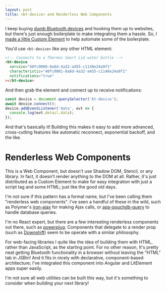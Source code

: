 ```yaml
---
layout: post
title: <bt-device> and Renderless Web Components
---
```


I keep buying [dumb Bluetooth devices](/web-bluetooth) and hooking them up to websites, but there's just enough boilerplate to make integrating them a hassle.
So, I [made a little Custom Element](https://github.com/mattdsteele/bt-device/) to help automate some of the boilerplate.

You'd use `<bt-device>` like any other HTML element:

```html
<!-- Connects to a Thermos Smart Lid water bottle -->
<bt-device
  service="40fc0000-8a8d-4a32-a455-c1148e24a9f1"
  characteristic="40fc0001-8a8d-4a32-a455-c1148e24a9f1"
  notifications="true"
></bt-device>
```

And then grab the element and connect up to receive notifications:

```javascript
const device = document.querySelector('bt-device');
await device.connect();
device.addEventListener('data', evt => {
  console.log(evt.detail.data);
});
```

And that's basically it! Building this makes it easy to add more advanced, cross-cutting features like automatic reconnect, exponential backoff, and the like.

# Renderless Web Components

This is a Web Component, but doesn't use Shadow DOM, Stencil, or any library. In fact, it doesn't render anything to the DOM at all.
Rather, it's just distributed as a Custom Element to make for easy integration with just a script tag and some HTML; just like the good old days.

I'm not sure if this pattern has a formal name, but I've been calling them "renderless web components". I've seen a handful of these in the wild, such as Polymer's [iron-ajax](https://www.webcomponents.org/element/@polymer/iron-ajax) for making Ajax calls, or [app-pouchdb-query](https://www.webcomponents.org/element/PolymerElements/app-pouchdb/elements/app-pouchdb-query) to handle database queries.

I'm no React expert, but there are a few interesting renderless components out there, such as [powerplug](https://rena.to/react-powerplug/#/). Components that delegate to a render prop (such as [Downshift](https://web.archive.org/web/20200414125454/https://kentcdodds.com/blog/introducing-downshift-for-react/)) seem to be operate with a similar philosophy.

For web-facing libraries I quite like the idea of building them with HTML, rather than JavaScript, as the starting point.
For no other reason, It's pretty neat getting Bluetooth functionality in a browser without leaving the "HTML" tab in JSBin!
And it fits in nicely with declarative, component-based architecture; I've integrated this component into Angular and LitElement apps super easily.

I'm not sure all web utilities can be built this way, but it's something to consider when building your next library!
